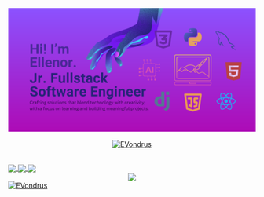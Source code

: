 <!--Banner-->
<img src="https://raw.githubusercontent.com/EVondrus/EVondrus/master/github-banner.png" alt="Image displaying an introduction of Ellenor. Visuals and icons of some of her tech knowledge">

<br>

<!--Throphies-->
<p align="center">
  <a href="https://github.com/ryo-ma/github-profile-trophy">
  <img src="https://github-profile-trophy.vercel.app/?username=EVondrus&no-frame=true&no-bg=true&theme=tokyonight" alt="EVondrus"/>
  </a>
</p>

<br>

<!--Stats-->
<div align="justify">
  <a href="https://github.com/Evondrus">
  <img align="center" src="http://github-profile-summary-cards.vercel.app/api/cards/stats?username=EVondrus&theme=jolly" height="180em" />
  <img align="center" src="http://github-profile-summary-cards.vercel.app/api/cards/most-commit-language?username=EVondrus&theme=jolly" height="180em" />
  <img align="center" src="http://github-profile-summary-cards.vercel.app/api/cards/productive-time?username=EVondrus&theme=jolly" height="180em" />
    <div align="center">
      <img align="center" src="http://github-profile-summary-cards.vercel.app/api/cards/profile-details?username=EVondrus&theme=jolly" height="180em" />
    </div>
</div>

<img src="https://komarev.com/ghpvc/?username=EVondrus&label=Profile%20views&color=0e75b6&style=flat" alt="EVondrus" />
